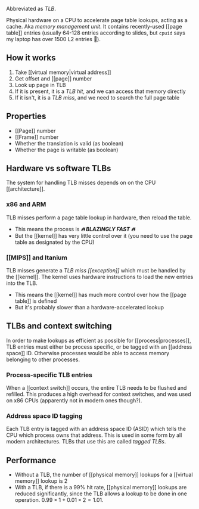 Abbreviated as *TLB*.

Physical hardware on a CPU to accelerate page table lookups, acting as a cache. Aka *memory management unit*. It contains recently-used [[page table]] entries (usually 64-128 entries according to slides, but `cpuid` says my laptop has over 1500 L2 entries 🤔).

## How it works

1. Take [[virtual memory|virtual address]]
2. Get offset and [[page]] number
3. Look up page in TLB
4. If it is present, it is a *TLB hit*, and we can access that memory directly
5. If it isn't, it is a *TLB miss*, and we need to search the full page table

## Properties

- [[Page]] number
- [[Frame]] number
- Whether the translation is valid (as boolean)
- Whether the page is writable (as boolean)

## Hardware vs software TLBs
The system for handling TLB misses depends on on the CPU [[architecture]].

### x86 and ARM
TLB misses perform a page table lookup in hardware, then reload the table.
- This means the process is ***🔥 BLAZINGLY FAST 🔥***
- But the [[kernel]] has very little control over it (you need to use the page table as designated by the CPU)

### [[MIPS]] and Itanium
TLB misses generate a *TLB miss [[exception]]* which must be handled by the [[kernel]]. The kernel uses hardware instructions to load the new entries into the TLB.
- This means the [[kernel]] has much more control over how the [[page table]] is defined
- But it's probably slower than a hardware-accelerated lookup

## TLBs and context switching
In order to make lookups as efficient as possible for [[process|processes]], TLB entries must either be process specific, or be tagged with an [[address space]] ID. Otherwise processes would be able to access memory belonging to other processes.

### Process-specific TLB entries
When a [[context switch]] occurs, the entire TLB needs to be flushed and refilled. This produces a high overhead for context switches, and was used on x86 CPUs (apparently not in modern ones though?).

### Address space ID tagging
Each TLB entry is tagged with an address space ID (ASID) which tells the CPU which process owns that address. This is used in some form by all modern architectures. TLBs that use this are called *tagged TLBs*.

## Performance
- Without a TLB, the number of [[physical memory]] lookups for a [[virtual memory]] lookup is 2
- With a TLB, if there is a 99% hit rate, [[physical memory]] lookups are reduced significantly, since the TLB allows a lookup to be done in one operation. $0.99 \times 1 + 0.01 \times 2 = 1.01$.